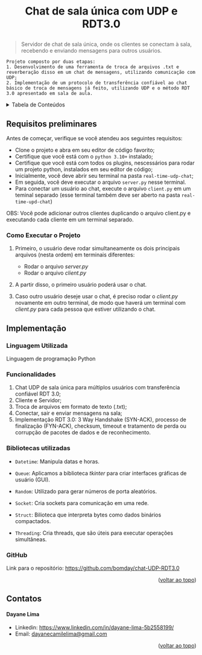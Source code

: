 <a name="readme-top"></a>
# <p align="center">Chat de sala única com UDP e RDT3.0</p>

> Servidor de chat de sala única, onde os clientes se conectam à sala, recebendo e enviando mensagens para outros usuários.

```
Projeto composto por duas etapas:
1. Desenvolvimento de uma ferramenta de troca de arquivos .txt e reverberação disso em um chat de mensagens, utilizando comunicação com UDP;
2. Implementação de um protocolo de transferência confiável ao chat básico de troca de mensagens já feito, utilizando UDP e o método RDT 3.0 apresentado em sala de aula.
```

<details>
  <summary>Tabela de Conteúdos</summary>
    <ol>
        <li><a href="#requisitos-preliminares">Requisitos preliminares</a></li>
        <li>
        <a href="#implementação">Implementação</a>
        <ul>
            <li><a href="#linguagem-utilizada">Linguagem Utilizada</a></li>
            <li><a href="#funcionalidades">Funcionalidades</a></li>
            <li><a href="#bibliotecas-utilizadas">Bibliotecas Utilizadas</a></li>
            <li><a href="#github">GitHub</a></li>
        </ul>
        </li>
        <li><a href="#contatos">Contatos</a></li>
    </ol>
</details>

## Requisitos preliminares

Antes de começar, verifique se você atendeu aos seguintes requisitos:

* Clone o projeto e abra em seu editor de código favorito;
* Certifique que você está com o `python 3.10+` instalado;
* Certifique que você está com todos os plugins, nescessários para rodar um projeto python, instalados em seu editor de código;
* Inicialmente, você deve abrir seu terminal na pasta `real-time-udp-chat`;
* Em seguida, você deve executar o arquivo `server.py` nesse terminal.
* Para conectar um usuário ao chat, execute o arquivo `client.py` em um teminal separado (esse terminal também deve ser aberto na pasta `real-time-upd-chat`)

OBS: Você pode adicionar outros clientes duplicando o arquivo client.py e executando cada cliente em um terminal separado.

### Como Executar o Projeto

1. Primeiro, o usuário deve rodar simultaneamente os dois principais arquivos (nesta ordem) em terminais diferentes:
   - Rodar o arquivo _server.py_
   - Rodar o arquivo _client.py_

2. A partir disso, o primeiro usuário poderá usar o chat.

3. Caso outro usuário deseje usar o chat, é preciso rodar o _client.py_ novamente em outro terminal, de modo que haverá um terminal com _client.py_ para cada pessoa que estiver utilizando o chat.

## Implementação

### Linguagem Utilizada

Linguagem de programação Python

### Funcionalidades

1. Chat UDP de sala única para múltiplos usuários com transferência confiável RDT 3.0; 
2. Cliente e Servidor;
3. Troca de arquivos em formato de texto (.txt);
4. Conectar, sair e enviar mensagens na sala;
5. Implementação RDT 3.0: 3 Way Handshake (SYN-ACK), processo de finalização (FYN-ACK), checksum, timeout e tratamento de perda ou corrupção de pacotes de dados e de reconhecimento.

### Bibliotecas utilizadas

- `Datetime`: Manipula datas e horas.

- `Queue`: Aplicamos a biblioteca _tkinter_ para criar interfaces gráficas de usuário (GUI).
  
- `Random`: Utilizado para gerar números de porta aleatórios.

- `Socket`: Cria sockets para comunicação em uma rede.

- `Struct`: Bilioteca que interpreta bytes como dados binários compactados.

- `Threading`: Cria threads, que são úteis para executar operações simultâneas.

### GitHub

Link para o repositório: 
https://github.com/bomday/chat-UDP-RDT3.0

<p align="right">(<a href="#readme-top">voltar ao topo</a>)</p>

## Contatos
#### Dayane Lima
- Linkedin: https://www.linkedin.com/in/dayane-lima-5b2558199/
- Email: dayanecamilelima@gmail.com 

<p align="right">(<a href="#readme-top">voltar ao topo</a>)</p>